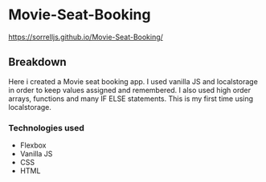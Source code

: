 # Movie-Seat-Booking
https://sorrelljs.github.io/Movie-Seat-Booking/

## Breakdown
Here i created a Movie seat booking app. I used vanilla JS and localstorage in order to keep values assigned and remembered. 
I also used high order arrays, functions and many IF ELSE statements. This is my first time using localstorage.


### Technologies used
- Flexbox
- Vanilla JS
- CSS
- HTML


